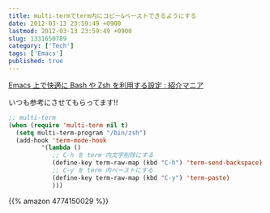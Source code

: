 ```yaml
---
title: multi-termでterm内にコピー&ペーストできるようにする
date: 2012-03-13 23:59:49 +0900
lastmod: 2012-03-13 23:59:49 +0900
slug: 1331650789
category: ['Tech']
tags: ['Emacs']
published: true
---
```



[Emacs 上で快適に Bash や Zsh を利用する設定 : 紹介マニア](http://sakito.jp/emacs/emacsshell.html#multi-term-el)

いつも参考にさせてもらってます!!

```lisp
;; multi-term
(when (require 'multi-term nil t)
  (setq multi-term-program "/bin/zsh")
  (add-hook 'term-mode-hook
         '(lambda ()
            ;; C-h を term 内文字削除にする
            (define-key term-raw-map (kbd "C-h") 'term-send-backspace)
            ;; C-y を term 内ペーストにする
            (define-key term-raw-map (kbd "C-y") 'term-paste)
            )))
```

{{% amazon 4774150029 %}}
